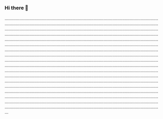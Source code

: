 ### Hi there 👋

...........................................................................................................................................................................................................................................................................................................................................................................................................................................................................................................................................................................................................................................................................................................................................................................................................................................................................................................................................................................................................................................................................................................................................................................................................................................................................................................................................................................................................................................................................................................................................................................................................................................................................................................................................................................................................................................................................................................................................................................................................................................................................................................................................................................................................................................................................................................................